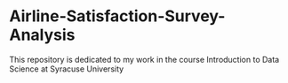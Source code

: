 # Airline-Satisfaction-Survey-Analysis
This repository is dedicated to my work in the course Introduction to Data Science at Syracuse University
